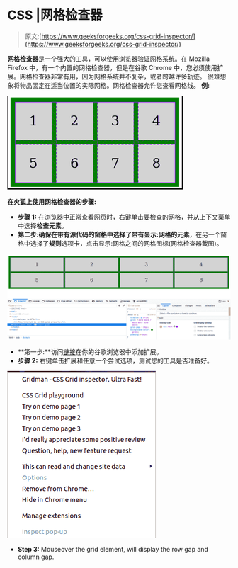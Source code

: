# CSS |网格检查器

> 原文:[https://www.geeksforgeeks.org/css-grid-inspector/](https://www.geeksforgeeks.org/css-grid-inspector/)

**网格检查器**是一个强大的工具，可以使用浏览器验证网格系统。在 Mozilla Firefox 中，有一个内置的网格检查器，但是在谷歌 Chrome 中，您必须使用扩展。网格检查器非常有用，因为网格系统并不复杂，或者跨越许多轨迹。
很难想象将物品固定在适当位置的实际网格。网格检查器允许您查看网格线。
**例:**

![](img/02cdf2e5f6b1a57d3afd38f2c6606142.png)

**在火狐上使用网格检查器的步骤:**

*   **步骤 1:** 在浏览器中正常查看网页时，右键单击要检查的网格，并从上下文菜单中选择**检查元素**。
*   **第二步:**确保在带有源代码的窗格中选择了带有**显示:网格的元素**，在另一个窗格中选择了**规则**选项卡，点击显示:网格之间的网格图标(网格检查器截图)。

![](img/28035b4b79cc7f373e46631d463e6fbc.png)

*   **第一步:**访问[链接](https://chrome.google.com/webstore/detail/gridman-css-grid-inspecto/cmplbmppmfboedgkkelpkfgaakabpicn?hl=en)在你的谷歌浏览器中添加扩展。
*   **步骤 2:** 右键单击扩展和任意一个尝试选项，测试您的工具是否准备好。

![](img/b22bfdb7de90441c3e8d2243397308a6.png)

*   **Step 3:** Mouseover the grid element, will display the row gap and column gap.
